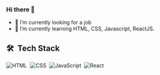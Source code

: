 ### Hi there 👋

- 🔭 I’m currently looking for a job
- 🌱 I’m currently learning HTML, CSS, Javascript, ReactJS.
<!--
### Stats: 
<div>
    <img alt="<img alt="Luiz Garbini's Activity Graph" src="https://activity-graph.herokuapp.com/graph?username=LuizGarbini&custom_title=Luiz%20Garbini%27s%20Contribution%20Graph&bg_color=121214&color=737380&line=28203e&point=8257e5&hide_border=true" />
  <div> 
      -->
## 🛠 &nbsp;Tech Stack
      
![HTML](https://img.shields.io/badge/-HTML-05122A?style=flat&logo=HTML5)&nbsp;
![CSS](https://img.shields.io/badge/-CSS-05122A?style=flat&logo=CSS3&logoColor=1572B6)&nbsp;
![JavaScript](https://img.shields.io/badge/-JavaScript-05122A?style=flat&logo=javascript)&nbsp;
![React](https://img.shields.io/badge/-React-05122A?style=flat&logo=react)&nbsp;                                     
